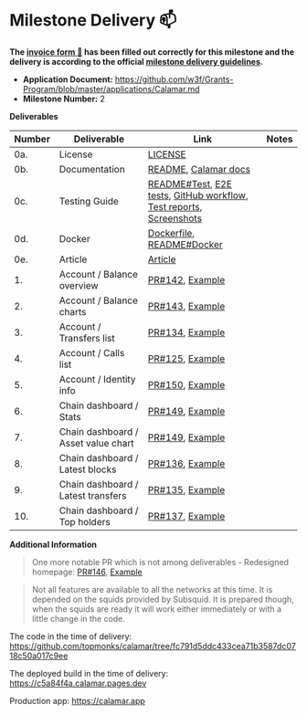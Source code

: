 # Milestone Delivery :mailbox:

**The [invoice form :pencil:](https://docs.google.com/forms/d/e/1FAIpQLSfmNYaoCgrxyhzgoKQ0ynQvnNRoTmgApz9NrMp-hd8mhIiO0A/viewform) has been filled out correctly for this milestone and the delivery is according to the official [milestone delivery guidelines](https://github.com/w3f/Grants-Program/blob/master/docs/Support%20Docs/milestone-deliverables-guidelines.md).**

- **Application Document:** https://github.com/w3f/Grants-Program/blob/master/applications/Calamar.md
- **Milestone Number:** 2

**Deliverables**

| Number | Deliverable                         | Link                                                                                                                                                                                                                                                                                                                                                                                                                                                                                                                                     | Notes |
| ------ | ----------------------------------- | ---------------------------------------------------------------------------------------------------------------------------------------------------------------------------------------------------------------------------------------------------------------------------------------------------------------------------------------------------------------------------------------------------------------------------------------------------------------------------------------------------------------------------------------- | ----- |
| 0a.    | License                             | [LICENSE](https://github.com/topmonks/calamar/blob/fc791d5ddc433cea71b3587dc0718c50a017c9ee/LICENSE.txt)                                                                                                                                                                                                                                                                                                                                                                                                                                 |       |
| 0b.    | Documentation                       | [README](https://github.com/topmonks/calamar/blob/fc791d5ddc433cea71b3587dc0718c50a017c9ee/README.md), [Calamar docs](https://docs.calamar.app/)                                                                                                                                                                                                                                                                                                                                                                                         |       |
| 0c.    | Testing Guide                       | [README#Test](https://github.com/topmonks/calamar/blob/fc791d5ddc433cea71b3587dc0718c50a017c9ee/README.md#test), [E2E tests](https://github.com/topmonks/calamar/tree/fc791d5ddc433cea71b3587dc0718c50a017c9ee/test/e2e), [GitHub workflow](https://github.com/topmonks/calamar/blob/fc791d5ddc433cea71b3587dc0718c50a017c9ee/.github/workflows/test-and-deploy.yml#L27), [Test reports](https://github.com/topmonks/calamar/deployments?environment=test-report#activity-log), [Screenshots](https://app.argos-ci.com/topmonks/calamar) |       |
| 0d.    | Docker                              | [Dockerfile](https://github.com/topmonks/calamar/blob/fc791d5ddc433cea71b3587dc0718c50a017c9ee/Dockerfile), [README#Docker](https://github.com/topmonks/calamar/blob/fc791d5ddc433cea71b3587dc0718c50a017c9ee/README.md#docker)                                                                                                                                                                                                                                                                                                          |       |
| 0e.    | Article                             | [Article](https://medium.com/topmonks/calamar-block-explorer-milestone-2-finished-ca581f95301a)                                                                                                                                                                                                                                                                                                                                                                                                                                          |       |
| 1.     | Account / Balance overview          | [PR#142](https://github.com/topmonks/calamar/pull/142), [Example](https://c5a84f4a.calamar.pages.dev/kusama/account/GLjawuGpmgzma4JkR4A56esGofJVKXWdDAuGeF6o5D66wGE)                                                                                                                                                                                                                                                                                                                                                                     |       |
| 2.     | Account / Balance charts            | [PR#143](https://github.com/topmonks/calamar/pull/143), [Example](https://c5a84f4a.calamar.pages.dev/kusama/account/GLjawuGpmgzma4JkR4A56esGofJVKXWdDAuGeF6o5D66wGE)                                                                                                                                                                                                                                                                                                                                                                     |       |
| 3.     | Account / Transfers list            | [PR#134](https://github.com/topmonks/calamar/pull/134), [Example](https://c5a84f4a.calamar.pages.dev/kusama/account/GLjawuGpmgzma4JkR4A56esGofJVKXWdDAuGeF6o5D66wGE)                                                                                                                                                                                                                                                                                                                                                                     |       |
| 4.     | Account / Calls list                | [PR#125](https://github.com/topmonks/calamar/pull/125), [Example](https://c5a84f4a.calamar.pages.dev/kusama/account/GLjawuGpmgzma4JkR4A56esGofJVKXWdDAuGeF6o5D66wGE)                                                                                                                                                                                                                                                                                                                                                                     |       |
| 5.     | Account / Identity info             | [PR#150](https://github.com/topmonks/calamar/pull/150), [Example](https://c5a84f4a.calamar.pages.dev/kusama/account/EMRpBNnfAqRb62b14cxmnCdihtUjEeyh6tfyhGwnGwxjY8F)                                                                                                                                                                                                                                                                                                                                                                     |       |
| 6.     | Chain dashboard / Stats             | [PR#149](https://github.com/topmonks/calamar/pull/149), [Example](https://c5a84f4a.calamar.pages.dev/polkadot)                                                                                                                                                                                                                                                                                                                                                                                                                           |       |
| 7.     | Chain dashboard / Asset value chart | [PR#149](https://github.com/topmonks/calamar/pull/149), [Example](https://c5a84f4a.calamar.pages.dev/polkadot)                                                                                                                                                                                                                                                                                                                                                                                                                           |       |
| 8.     | Chain dashboard / Latest blocks     | [PR#136](https://github.com/topmonks/calamar/pull/136), [Example](https://c5a84f4a.calamar.pages.dev/polkadot)                                                                                                                                                                                                                                                                                                                                                                                                                           |       |
| 9.     | Chain dashboard / Latest transfers  | [PR#135](https://github.com/topmonks/calamar/pull/135), [Example](https://c5a84f4a.calamar.pages.dev/polkadot)                                                                                                                                                                                                                                                                                                                                                                                                                           |       |
| 10.    | Chain dashboard / Top holders       | [PR#137](https://github.com/topmonks/calamar/pull/137), [Example](https://c5a84f4a.calamar.pages.dev/polkadot)                                                                                                                                                                                                                                                                                                                                                                                                                           |       |

**Additional Information**

> One more notable PR which is not among deliverables - Redesigned homepage: [PR#146](https://github.com/topmonks/calamar/pull/146), [Example](https://c5a84f4a.calamar.pages.dev)

> Not all features are available to all the networks at this time. It is depended on the squids provided by Subsquid. It is prepared though, when the squids are ready it will work either immediately or with a little change in the code.

The code in the time of delivery: https://github.com/topmonks/calamar/tree/fc791d5ddc433cea71b3587dc0718c50a017c9ee

The deployed build in the time of delivery: https://c5a84f4a.calamar.pages.dev

Production app: https://calamar.app
